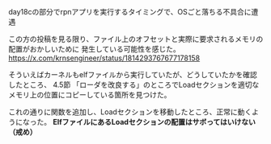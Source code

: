 
day18cの部分でrpnアプリを実行するタイミングで、OSごと落ちる不具合に遭遇

この方の投稿を見る限り、ファイル上のオフセットと実際に要求されるメモリの配置がおかしいために
発生している可能性を感じた。
https://x.com/krnsengineer/status/1814293767677178158

そういえばカーネルもelfファイルから実行していたが、どうしていたかを確認したところ、
4.5節 「ローダを改良する」のところでLoadセクションを適切なメモリ上の位置にコピーしている箇所を見つけた。

これの通りに関数を追加し、Loadセクションを移動したところ、正常に動くようになった。
**ElfファイルにあるLoadセクションの配置はサボってはいけない（戒め）**
